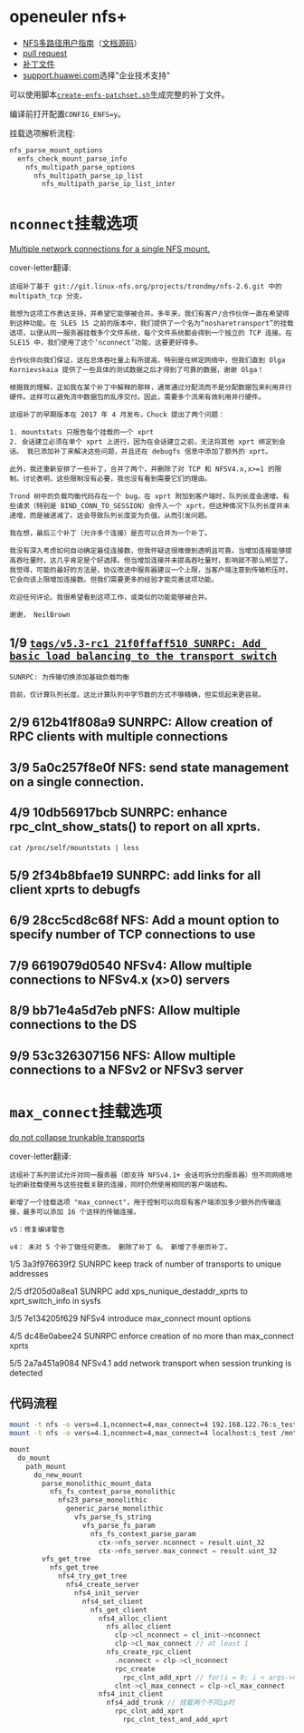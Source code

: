# openeuler nfs+

- [NFS多路径用户指南](https://docs.openeuler.org/zh/docs/23.03/docs/NfsMultipath/NFS%E5%A4%9A%E8%B7%AF%E5%BE%84.html)（[文档源码](https://gitee.com/openeuler/docs/tree/stable2-23.03/docs/zh/docs/NfsMultipath)）
- [pull request](https://gitee.com/src-openeuler/kernel/pulls?assignee_id=&author_id=&label_ids=&label_text=&milestone_id=&priority=&project_id=src-openeuler%2Fkernel&project_type=&scope=&search=enfs&single_label_id=&single_label_text=&sort=closed_at+desc&status=merged&target_project=&tester_id=)
- [补丁文件](https://gitee.com/src-openeuler/kernel/tree/openEuler-20.03-LTS-SP4)
- [support.huawei.com](https://support.huawei.com/supportindex/index)选择"企业技术支持"

可以使用脚本[`create-enfs-patchset.sh`](https://gitee.com/chenxiaosonggitee/blog/blob/master/courses/nfs/src/create-enfs-patchset.sh)生成完整的补丁文件。

编译前打开配置`CONFIG_ENFS=y`。

挂载选项解析流程:
```c
nfs_parse_mount_options
  enfs_check_mount_parse_info
    nfs_multipath_parse_options
      nfs_multipath_parse_ip_list
        nfs_multipath_parse_ip_list_inter
```

# `nconnect`挂载选项

[Multiple network connections for a single NFS mount.](https://patchwork.kernel.org/project/linux-nfs/cover/155917564898.3988.6096672032831115016.stgit@noble.brown/)

cover-letter翻译:
```
这组补丁基于 git://git.linux-nfs.org/projects/trondmy/nfs-2.6.git 中的 multipath_tcp 分支。

我想为这项工作表达支持，并希望它能够被合并。多年来，我们有客户/合作伙伴一直在希望得到这种功能。在 SLES 15 之前的版本中，我们提供了一个名为“nosharetransport”的挂载选项，以便从同一服务器挂载多个文件系统，每个文件系统都会得到一个独立的 TCP 连接。在 SLE15 中，我们使用了这个‘nconnect’功能，这要更好得多。

合作伙伴向我们保证，这在总体吞吐量上有所提高，特别是在绑定网络中，但我们直到 Olga Kornievskaia 提供了一些具体的测试数据之后才得到了可靠的数据，谢谢 Olga！

根据我的理解，正如我在某个补丁中解释的那样，通常通过分配流而不是分配数据包来利用并行硬件。这样可以避免流中数据包的乱序交付。因此，需要多个流来有效利用并行硬件。

这组补丁的早期版本在 2017 年 4 月发布，Chuck 提出了两个问题：

1. mountstats 只报告每个挂载的一个 xprt
2. 会话建立必须在单个 xprt 上进行，因为在会话建立之前，无法将其他 xprt 绑定到会话。 我已添加补丁来解决这些问题，并且还在 debugfs 信息中添加了额外的 xprt。

此外，我还重新安排了一些补丁，合并了两个，并删除了对 TCP 和 NFSV4.x,x>=1 的限制。讨论表明，这些限制没有必要，我也没有看到需要它们的理由。

Trond 树中的负载均衡代码存在一个 bug。在 xprt 附加到客户端时，队列长度会递增。有些请求（特别是 BIND_CONN_TO_SESSION）会传入一个 xprt，但这种情况下队列长度并未递增，而是被递减了。这会导致队列长度变为负值，从而引发问题。

我在想，最后三个补丁（允许多个连接）是否可以合并为一个补丁。

我没有深入考虑如何自动确定最佳连接数，但我怀疑这很难做到透明且可靠。当增加连接能够提高吞吐量时，这几乎肯定是个好选择。但当增加连接并未提高吞吐量时，影响就不那么明显了。我觉得，可能的最好的方法是，协议改进中服务器建议一个上限，当客户端注意到传输积压时，它会向该上限增加连接数。但我们需要更多的经验才能完善这项功能。

欢迎任何评论。我很希望看到这项工作，或类似的功能能够被合并。

谢谢， NeilBrown
```

## 1/9 [`tags/v5.3-rc1 21f0ffaff510 SUNRPC: Add basic load balancing to the transport switch`](https://patchwork.kernel.org/project/linux-nfs/patch/155917688854.3988.7703839883828652258.stgit@noble.brown/)

```
SUNRPC: 为传输切换添加基础负载均衡

目前，仅计算队列长度。这比计算队列中字节数的方式不够精确，但实现起来更容易。
```

## 2/9 612b41f808a9 SUNRPC: Allow creation of RPC clients with multiple connections

## 3/9 5a0c257f8e0f NFS: send state management on a single connection.

## 4/9 10db56917bcb SUNRPC: enhance rpc_clnt_show_stats() to report on all xprts.

```shell
cat /proc/self/mountstats | less
```

## 5/9 2f34b8bfae19 SUNRPC: add links for all client xprts to debugfs

## 6/9 28cc5cd8c68f NFS: Add a mount option to specify number of TCP connections to use

## 7/9 6619079d0540 NFSv4: Allow multiple connections to NFSv4.x (x>0) servers

## 8/9 bb71e4a5d7eb pNFS: Allow multiple connections to the DS

## 9/9 53c326307156 NFS: Allow multiple connections to a NFSv2 or NFSv3 server

# `max_connect`挂载选项

[do not collapse trunkable transports](https://patchwork.kernel.org/project/linux-nfs/cover/20210827183719.41057-1-olga.kornievskaia@gmail.com/)

cover-letter翻译:
```
这组补丁系列尝试允许对同一服务器（即支持 NFSv4.1+ 会话可拆分的服务器）但不同网络地址的新挂载使用与这些挂载关联的连接，同时仍然使用相同的客户端结构。

新增了一个挂载选项 "max_connect"，用于控制可以向现有客户端添加多少额外的传输连接，最多可以添加 16 个这样的传输连接。

v5：修复编译警告

v4： 未对 5 个补丁做任何更改。 删除了补丁 6。 新增了手册页补丁。
```

1/5 3a3f976639f2 SUNRPC keep track of number of transports to unique addresses

2/5 df205d0a8ea1 SUNRPC add xps_nunique_destaddr_xprts to xprt_switch_info in sysfs

3/5 7e134205f629 NFSv4 introduce max_connect mount options

4/5 dc48e0abee24 SUNRPC enforce creation of no more than max_connect xprts

5/5 2a7a451a9084 NFSv4.1 add network transport when session trunking is detected

## 代码流程

```sh
mount -t nfs -o vers=4.1,nconnect=4,max_connect=4 192.168.122.76:s_test /mnt
mount -t nfs -o vers=4.1,nconnect=4,max_connect=4 localhost:s_test /mnt2
```

```c
mount
  do_mount
    path_mount
      do_new_mount
        parse_monolithic_mount_data
          nfs_fs_context_parse_monolithic
            nfs23_parse_monolithic
              generic_parse_monolithic
                vfs_parse_fs_string
                  vfs_parse_fs_param
                    nfs_fs_context_parse_param
                      ctx->nfs_server.nconnect = result.uint_32
                      ctx->nfs_server.max_connect = result.uint_32
        vfs_get_tree
          nfs_get_tree
            nfs4_try_get_tree
              nfs4_create_server
                nfs4_init_server
                  nfs4_set_client
                    nfs_get_client
                      nfs4_alloc_client
                        nfs_alloc_client
                          clp->cl_nconnect = cl_init->nconnect
                          clp->cl_max_connect // at least 1
                        nfs_create_rpc_client
                          .nconnect = clp->cl_nconnect
                          rpc_create
                            rpc_clnt_add_xprt // for(i = 0; i < args->nconnect - 1; i++)
                          clnt->cl_max_connect = clp->cl_max_connect
                      nfs4_init_client
                        nfs4_add_trunk // 挂载两个不同ip时
                          rpc_clnt_add_xprt
                            rpc_clnt_test_and_add_xprt
```
